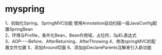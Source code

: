 # myspring

1、初始化Spring、SpringMVC功能 使用Annotation自动扫描一级JavaConfig配置SpringBean<br/>
2、环境与Profile，条件化Bean，Bean作用域，占位符，SpEL表达式<br/>
3、AOP----Before、AfterReturning、AfterThrowing
4、修改springMVC的配置文件位置
5、添加Around切面
6、添加@DeclareParents注解来引入新功能
